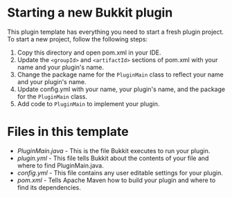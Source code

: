 Starting a new Bukkit plugin
============================
This plugin template has everything you need to start a fresh plugin project. To start a new project, follow the following steps:
1. Copy this directory and open pom.xml in your IDE.
2. Update the `<groupId>` and `<artifactId>` sections of pom.xml with your name and your plugin's name.
3. Change the package name for the `PluginMain` class to reflect your name and your plugin's name.
4. Update config.yml with your name, your plugin's name, and the package for the `PluginMain` class.
5. Add code to `PluginMain` to implement your plugin.

Files in this template
======================
* _PluginMain.java_ - This is the file Bukkit executes to run your plugin.
* _plugin.yml_ - This file tells Bukkit about the contents of your file and where to find PluginMain.java.
* _config.yml_ - This file contains any user editable settings for your plugin.
* _pom.xml_ - Tells Apache Maven how to build your plugin and where to find its dependencies.


